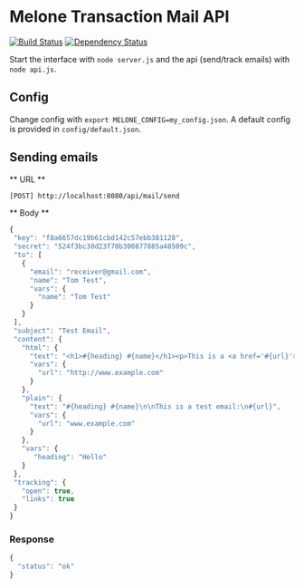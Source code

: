 # Melone Transaction Mail API

[![Build Status](https://secure.travis-ci.org/t-visualappeal/melone.png)](http://travis-ci.org/t-visualappeal/melone) [![Dependency Status](https://gemnasium.com/t-visualappeal/melone.png)](https://gemnasium.com/t-visualappeal/melone)

Start the interface with `node server.js` and the api (send/track emails) with `node api.js`.

## Config

Change config with `export MELONE_CONFIG=my_config.json`. A default config is provided in `config/default.json`.

## Sending emails

** URL **
```bash
[POST] http://localhost:8080/api/mail/send
```

** Body **
```javascript
{
 "key": "f8a6657dc19b61cbd142c57ebb381128",
 "secret": "524f3bc30d23f70b300877885a48509c",
 "to": [
   {
     "email": "receiver@gmail.com",
     "name": "Tom Test",
     "vars": {
       "name": "Tom Test"
     }
   }
 ],
 "subject": "Test Email",
 "content": {
   "html": {
     "text": "<h1>#{heading} #{name}</h1><p>This is a <a href='#{url}'>test</a> email</p>",
     "vars": {
       "url": "http://www.example.com"
     }
   },
   "plain": {
     "text": "#{heading} #{name}\n\nThis is a test email:\n#{url}",
     "vars": {
       "url": "www.example.com"
     }
   },
   "vars": {
      "heading": "Hello"
   }
 },
 "tracking": {
   "open": true,
   "links": true
 }
}
```

### Response

```javascript
{
  "status": "ok"
}
```
